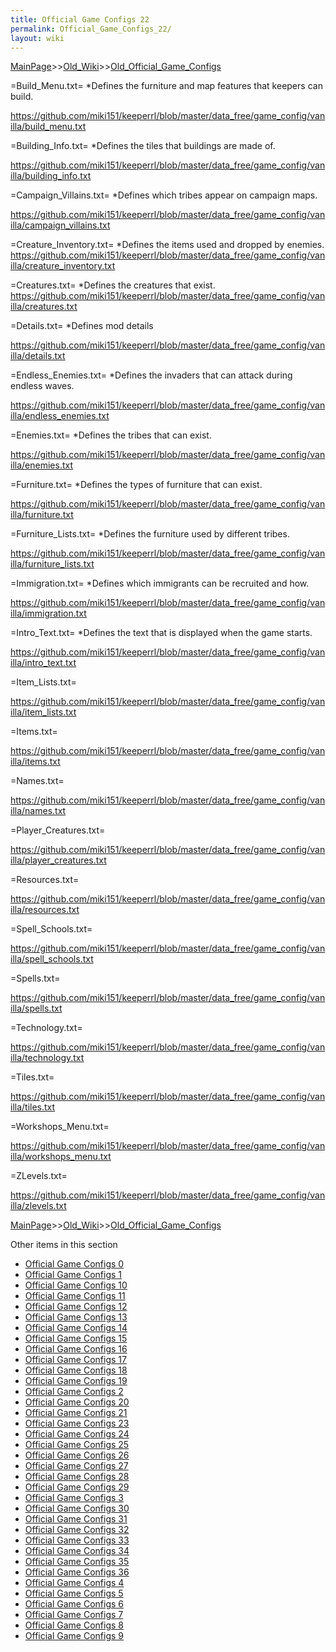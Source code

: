 ```yaml
---
title: Official Game Configs 22
permalink: Official_Game_Configs_22/
layout: wiki
---
```


[MainPage](/keeperrl_wiki/ "wikilink")>>[Old_Wiki](/keeperrl_wiki/Old_Wiki "wikilink")>>[Old_Official_Game_Configs](/keeperrl_wiki/Old_Official_Game_Configs "wikilink")

=Build_Menu.txt=
*Defines the furniture and map features that keepers can build.

https://github.com/miki151/keeperrl/blob/master/data_free/game_config/vanilla/build_menu.txt

=Building_Info.txt=
*Defines the tiles that buildings are made of.

https://github.com/miki151/keeperrl/blob/master/data_free/game_config/vanilla/building_info.txt

=Campaign_Villains.txt=
*Defines which tribes appear on campaign maps.

https://github.com/miki151/keeperrl/blob/master/data_free/game_config/vanilla/campaign_villains.txt

=Creature_Inventory.txt=
*Defines the items used and dropped by enemies.
https://github.com/miki151/keeperrl/blob/master/data_free/game_config/vanilla/creature_inventory.txt

=Creatures.txt=
*Defines the creatures that exist.
https://github.com/miki151/keeperrl/blob/master/data_free/game_config/vanilla/creatures.txt

=Details.txt=
*Defines mod details

https://github.com/miki151/keeperrl/blob/master/data_free/game_config/vanilla/details.txt

=Endless_Enemies.txt=
*Defines the invaders that can attack during endless waves.

https://github.com/miki151/keeperrl/blob/master/data_free/game_config/vanilla/endless_enemies.txt

=Enemies.txt=
*Defines the tribes that can exist.

https://github.com/miki151/keeperrl/blob/master/data_free/game_config/vanilla/enemies.txt

=Furniture.txt=
*Defines the types of furniture that can exist.

https://github.com/miki151/keeperrl/blob/master/data_free/game_config/vanilla/furniture.txt

=Furniture_Lists.txt=
*Defines the furniture used by different tribes.

https://github.com/miki151/keeperrl/blob/master/data_free/game_config/vanilla/furniture_lists.txt

=Immigration.txt=
*Defines which immigrants can be recruited and how.

https://github.com/miki151/keeperrl/blob/master/data_free/game_config/vanilla/immigration.txt

=Intro_Text.txt=
*Defines the text that is displayed when the game starts.

https://github.com/miki151/keeperrl/blob/master/data_free/game_config/vanilla/intro_text.txt

=Item_Lists.txt=

https://github.com/miki151/keeperrl/blob/master/data_free/game_config/vanilla/item_lists.txt


=Items.txt=

https://github.com/miki151/keeperrl/blob/master/data_free/game_config/vanilla/items.txt


=Names.txt=

https://github.com/miki151/keeperrl/blob/master/data_free/game_config/vanilla/names.txt


=Player_Creatures.txt=

https://github.com/miki151/keeperrl/blob/master/data_free/game_config/vanilla/player_creatures.txt


=Resources.txt=

https://github.com/miki151/keeperrl/blob/master/data_free/game_config/vanilla/resources.txt


=Spell_Schools.txt=

https://github.com/miki151/keeperrl/blob/master/data_free/game_config/vanilla/spell_schools.txt


=Spells.txt=

https://github.com/miki151/keeperrl/blob/master/data_free/game_config/vanilla/spells.txt


=Technology.txt=

https://github.com/miki151/keeperrl/blob/master/data_free/game_config/vanilla/technology.txt


=Tiles.txt=

https://github.com/miki151/keeperrl/blob/master/data_free/game_config/vanilla/tiles.txt


=Workshops_Menu.txt=

https://github.com/miki151/keeperrl/blob/master/data_free/game_config/vanilla/workshops_menu.txt


=ZLevels.txt=

https://github.com/miki151/keeperrl/blob/master/data_free/game_config/vanilla/zlevels.txt

[MainPage](/keeperrl_wiki/ "wikilink")>>[Old_Wiki](/keeperrl_wiki/Old_Wiki "wikilink")>>[Old_Official_Game_Configs](/keeperrl_wiki/Old_Official_Game_Configs "wikilink")

Other items in this section
-    [Official Game Configs 0](/keeperrl_wiki/Official_Game_Configs_0 "wikilink")
-    [Official Game Configs 1](/keeperrl_wiki/Official_Game_Configs_1 "wikilink")
-    [Official Game Configs 10](/keeperrl_wiki/Official_Game_Configs_10 "wikilink")
-    [Official Game Configs 11](/keeperrl_wiki/Official_Game_Configs_11 "wikilink")
-    [Official Game Configs 12](/keeperrl_wiki/Official_Game_Configs_12 "wikilink")
-    [Official Game Configs 13](/keeperrl_wiki/Official_Game_Configs_13 "wikilink")
-    [Official Game Configs 14](/keeperrl_wiki/Official_Game_Configs_14 "wikilink")
-    [Official Game Configs 15](/keeperrl_wiki/Official_Game_Configs_15 "wikilink")
-    [Official Game Configs 16](/keeperrl_wiki/Official_Game_Configs_16 "wikilink")
-    [Official Game Configs 17](/keeperrl_wiki/Official_Game_Configs_17 "wikilink")
-    [Official Game Configs 18](/keeperrl_wiki/Official_Game_Configs_18 "wikilink")
-    [Official Game Configs 19](/keeperrl_wiki/Official_Game_Configs_19 "wikilink")
-    [Official Game Configs 2](/keeperrl_wiki/Official_Game_Configs_2 "wikilink")
-    [Official Game Configs 20](/keeperrl_wiki/Official_Game_Configs_20 "wikilink")
-    [Official Game Configs 21](/keeperrl_wiki/Official_Game_Configs_21 "wikilink")
-    [Official Game Configs 23](/keeperrl_wiki/Official_Game_Configs_23 "wikilink")
-    [Official Game Configs 24](/keeperrl_wiki/Official_Game_Configs_24 "wikilink")
-    [Official Game Configs 25](/keeperrl_wiki/Official_Game_Configs_25 "wikilink")
-    [Official Game Configs 26](/keeperrl_wiki/Official_Game_Configs_26 "wikilink")
-    [Official Game Configs 27](/keeperrl_wiki/Official_Game_Configs_27 "wikilink")
-    [Official Game Configs 28](/keeperrl_wiki/Official_Game_Configs_28 "wikilink")
-    [Official Game Configs 29](/keeperrl_wiki/Official_Game_Configs_29 "wikilink")
-    [Official Game Configs 3](/keeperrl_wiki/Official_Game_Configs_3 "wikilink")
-    [Official Game Configs 30](/keeperrl_wiki/Official_Game_Configs_30 "wikilink")
-    [Official Game Configs 31](/keeperrl_wiki/Official_Game_Configs_31 "wikilink")
-    [Official Game Configs 32](/keeperrl_wiki/Official_Game_Configs_32 "wikilink")
-    [Official Game Configs 33](/keeperrl_wiki/Official_Game_Configs_33 "wikilink")
-    [Official Game Configs 34](/keeperrl_wiki/Official_Game_Configs_34 "wikilink")
-    [Official Game Configs 35](/keeperrl_wiki/Official_Game_Configs_35 "wikilink")
-    [Official Game Configs 36](/keeperrl_wiki/Official_Game_Configs_36 "wikilink")
-    [Official Game Configs 4](/keeperrl_wiki/Official_Game_Configs_4 "wikilink")
-    [Official Game Configs 5](/keeperrl_wiki/Official_Game_Configs_5 "wikilink")
-    [Official Game Configs 6](/keeperrl_wiki/Official_Game_Configs_6 "wikilink")
-    [Official Game Configs 7](/keeperrl_wiki/Official_Game_Configs_7 "wikilink")
-    [Official Game Configs 8](/keeperrl_wiki/Official_Game_Configs_8 "wikilink")
-    [Official Game Configs 9](/keeperrl_wiki/Official_Game_Configs_9 "wikilink")
